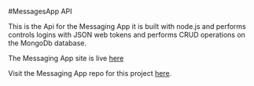 #MessagesApp API

This is the Api for the Messaging App it is built with node.js and performs controls logins with JSON web tokens and performs CRUD operations on the MongoDb database. 

The Messaging App site is live [here](https://chic-gecko-10572b.netlify.app)

Visit the Messaging App repo for this project [here](https://github.com/CraigMarc/messagingApp).

